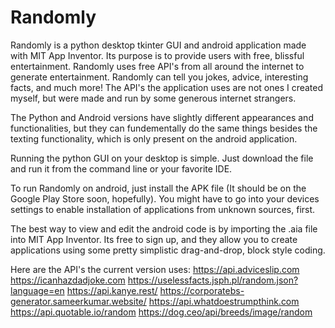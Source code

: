 # Randomly
Randomly is a python desktop tkinter GUI and android application made with MIT App Inventor. Its purpose is to provide users with free, blissful entertainment. Randomly uses free API's from all around the internet to generate entertainment. Randomly can tell you jokes, advice, interesting facts, and much more! The API's the application uses are not ones I created myself, but were made and run by some generous internet strangers.

The Python and Android versions have slightly different appearances and functionalities, but they can fundementally do the same things besides the texting functionality, which is only present on the android application.

Running the python GUI on your desktop is simple. Just download the file and run it from the command line or your favorite IDE.

To run Randomly on android, just install the APK file (It should be on the Google Play Store soon, hopefully). You might have to go into your devices settings to enable installation of applications from unknown sources, first.

The best way to view and edit the android code is by importing the .aia file into MIT App Inventor. Its free to sign up, and they allow you to create applications using some pretty simplistic drag-and-drop, block style coding.


Here are the API's the current version uses:
https://api.adviceslip.com
https://icanhazdadjoke.com
https://uselessfacts.jsph.pl/random.json?language=en
https://api.kanye.rest/
https://corporatebs-generator.sameerkumar.website/
https://api.whatdoestrumpthink.com
https://api.quotable.io/random
https://dog.ceo/api/breeds/image/random
